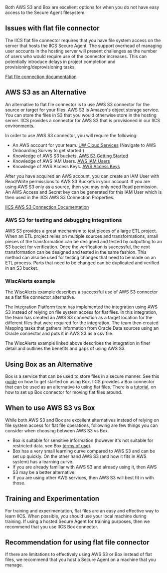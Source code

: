 Both AWS S3 and Box are excellent options for when you do not have easy access to the Secure Agent filesystem.

## Issues with flat file connector

The IICS flat file connector requires that you have file system access on the server that hosts the IICS Secure Agent. 
The support overhead of managing user accounts in the hosting server will present challenges as the number of users who would require use of the connector increases.
This can potentially introduce delays in project completion and provisioning/deprovisioning tasks.

[Flat file connection documentation](https://docs.informatica.com/integration-cloud/cloud-data-integration/current-version/data-integration-connections/connection-properties/flat-file-connections.html)

## AWS S3 as an Alternative
An alternative to flat file connector is to use AWS S3 connector for the source or target for your files. AWS S3 is Amazon's object storage service. You can store the files in S3 that you would otherwise store in the hosting server.
IICS provides a connector for AWS S3 that is provisioned in our IICS environments.

In order to use AWS S3 connector, you will require the following:
* An AWS account for your team. [UW Cloud Services](https://kb.wisc.edu/public-cloud/internal/page.php?id=65529) (Navigate to AWS Onboarding Survey to get started.)
* Knowledge of AWS S3 buckets. [AWS S3 Getting Started](https://docs.aws.amazon.com/AmazonS3/latest/gsg/GetStartedWithS3.html)
* Knowledge of AWS IAM Users. [AWS IAM Users](https://docs.aws.amazon.com/IAM/latest/UserGuide/id_users.html)
* Knowledge of AWS Access Keys. [AWS Access Keys](https://docs.aws.amazon.com/IAM/latest/UserGuide/id_credentials_access-keys.html)

After you have acquired an AWS account, you can create an IAM User with Read/Write permissions to AWS S3 Buckets in your account. 
If you are using AWS S3 only as a source, then you may only need Read permission. An AWS Access and Secret key can be generated for this IAM User which is then used in the IICS AWS S3 Connection Properties.

[IICS AWS S3 Connection Documentation](https://docs.informatica.com/integration-cloud/cloud-data-integration/current-version/data-integration-connections/connection-properties/amazon-s3-connection-properties.html)

### AWS S3 for testing and debugging integrations

AWS S3 provides a great mechanism to test pieces of a large ETL project. 
When an ETL project relies on multiple sources and transformations, small pieces of the transformation can be designed and tested by outputting to an S3 bucket for verification. 
Once the verification is successful, the next transformation can be designed and tested in the same fashion. 
This method can also be used for testing changes that need to be made on an ETL process. 
Parts that need to be changed can be duplicated and verified in an S3 bucket.

### WiscAlerts example

The [WiscAlerts example](../tutorials/wiscalerts/wiscalerts.md) describes a successful use of AWS S3 connector as a flat file connector alternative.

The Integration Platform team has implemented the integration using AWS S3 instead of relying on file system access for flat files.
In this integration, the team has created an AWS S3 connection as a target location for the different files that were required for the integration.
The team then created Mapping tasks that gathers information from Oracle Data sources using an Oracle connector and puts it in AWS S3 as a csv file.

The WiscAlerts example linked above describes the integration in finer detail and outlines the benefits and gaps of using AWS S3.

## Using Box as an Alternative
Box is a service that can be used to store files in a secure manner. See this [guide](https://kb.wisc.edu/33229) on how to
get started on using Box. IICS provides a Box connector that can be used as an alternative to using flat files. 
There is a [tutorial](../tutorials/box/box.md), on how to set up Box connector for moving flat files around.

## When to use AWS S3 vs Box
While both AWS S3 and Box are excellent alternatives instead of relying on file system access for flat file operations, 
following are few things you can consider when choosing between AWS S3 vs Box.

* Box is suitable for sensitive information (however it's not suitable for restricted data, see Box [terms of use](https://kb.wisc.edu/page.php?id=33978)).
* Box has a very small learning curve compared to AWS S3 and can be set up quickly. On the other hand AWS 
S3 (and how it fits in AWS system) has a learning curve.
* If you are already familiar with AWS S3 and already using it, then AWS S3 may be a better alternative.
* If you are using other AWS services, then AWS S3 will best fit in with those.   

## Training and Experimentation

For training and experimentation, flat files are an easy and effective way to learn IICS. When possible, you should use your local machine during training. 
If using a hosted Secure Agent for training purposes, then we recommend that you use IICS Box connector.

## Recommendation for using flat file connector

If there are limitations to effectively using AWS S3 or Box instead of flat files, we recommend that you host a Secure Agent on a machine that you manage.